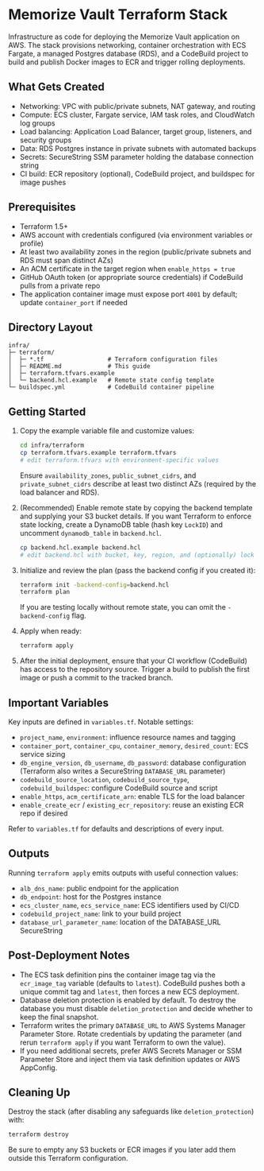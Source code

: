 # Memorize Vault Terraform Stack

Infrastructure as code for deploying the Memorize Vault application on AWS. The stack provisions networking, container orchestration with ECS Fargate, a managed Postgres database (RDS), and a CodeBuild project to build and publish Docker images to ECR and trigger rolling deployments.

## What Gets Created

- Networking: VPC with public/private subnets, NAT gateway, and routing
- Compute: ECS cluster, Fargate service, IAM task roles, and CloudWatch log groups
- Load balancing: Application Load Balancer, target group, listeners, and security groups
- Data: RDS Postgres instance in private subnets with automated backups
- Secrets: SecureString SSM parameter holding the database connection string
- CI build: ECR repository (optional), CodeBuild project, and buildspec for image pushes

## Prerequisites

- Terraform 1.5+
- AWS account with credentials configured (via environment variables or profile)
- At least two availability zones in the region (public/private subnets and RDS must span distinct AZs)
- An ACM certificate in the target region when `enable_https = true`
- GitHub OAuth token (or appropriate source credentials) if CodeBuild pulls from a private repo
- The application container image must expose port `4001` by default; update `container_port` if needed

## Directory Layout

```
infra/
├─ terraform/
│  ├─ *.tf                  # Terraform configuration files
│  ├─ README.md             # This guide
│  ├─ terraform.tfvars.example
│  └─ backend.hcl.example   # Remote state config template
└─ buildspec.yml            # CodeBuild container pipeline
```

## Getting Started

1. Copy the example variable file and customize values:

   ```bash
   cd infra/terraform
   cp terraform.tfvars.example terraform.tfvars
   # edit terraform.tfvars with environment-specific values
   ```

   Ensure `availability_zones`, `public_subnet_cidrs`, and `private_subnet_cidrs` describe at least two distinct AZs (required by the load balancer and RDS).

2. (Recommended) Enable remote state by copying the backend template and supplying your S3 bucket details. If you want Terraform to enforce state locking, create a DynamoDB table (hash key `LockID`) and uncomment `dynamodb_table` in `backend.hcl`.

   ```bash
   cp backend.hcl.example backend.hcl
   # edit backend.hcl with bucket, key, region, and (optionally) lock table values
   ```

3. Initialize and review the plan (pass the backend config if you created it):

   ```bash
   terraform init -backend-config=backend.hcl
   terraform plan
   ```

   If you are testing locally without remote state, you can omit the `-backend-config` flag.

4. Apply when ready:

   ```bash
   terraform apply
   ```

5. After the initial deployment, ensure that your CI workflow (CodeBuild) has access to the repository source. Trigger a build to publish the first image or push a commit to the tracked branch.

## Important Variables

Key inputs are defined in `variables.tf`. Notable settings:

- `project_name`, `environment`: influence resource names and tagging
- `container_port`, `container_cpu`, `container_memory`, `desired_count`: ECS service sizing
- `db_engine_version`, `db_username`, `db_password`: database configuration (Terraform also writes a SecureString `DATABASE_URL` parameter)
- `codebuild_source_location`, `codebuild_source_type`, `codebuild_buildspec`: configure CodeBuild source and script
- `enable_https`, `acm_certificate_arn`: enable TLS for the load balancer
- `enable_create_ecr` / `existing_ecr_repository`: reuse an existing ECR repo if desired

Refer to `variables.tf` for defaults and descriptions of every input.

## Outputs

Running `terraform apply` emits outputs with useful connection values:

- `alb_dns_name`: public endpoint for the application
- `db_endpoint`: host for the Postgres instance
- `ecs_cluster_name`, `ecs_service_name`: ECS identifiers used by CI/CD
- `codebuild_project_name`: link to your build project
- `database_url_parameter_name`: location of the DATABASE_URL SecureString

## Post-Deployment Notes

- The ECS task definition pins the container image tag via the `ecr_image_tag` variable (defaults to `latest`). CodeBuild pushes both a unique commit tag and `latest`, then forces a new ECS deployment.
- Database deletion protection is enabled by default. To destroy the database you must disable `deletion_protection` and decide whether to keep the final snapshot.
- Terraform writes the primary `DATABASE_URL` to AWS Systems Manager Parameter Store. Rotate credentials by updating the parameter (and rerun `terraform apply` if you want Terraform to own the value).
- If you need additional secrets, prefer AWS Secrets Manager or SSM Parameter Store and inject them via task definition updates or AWS AppConfig.

## Cleaning Up

Destroy the stack (after disabling any safeguards like `deletion_protection`) with:

```bash
terraform destroy
```

Be sure to empty any S3 buckets or ECR images if you later add them outside this Terraform configuration.
